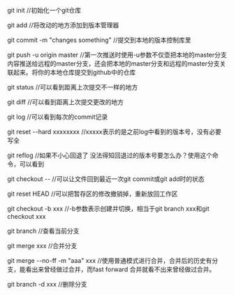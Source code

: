 git init //初始化一个git仓库

git add //将改动的地方添加到版本管理器

git commit -m "changes something" //提交到本地的版本控制库里

git push -u origin master //第一次推送时使用-u参数不仅壶把本地的master分支内容推送给远程的master分支，还会把本地的master分支和远程的master分支关联起来。将你的本地仓库提交到github中的仓库

git status //可以看到距离上次提交不一样的地方

git diff //可以看到距离上次提交更改的地方

git log //可以看到每次的commit记录

git reset --hard xxxxxxxx //xxxxx表示的是之前log中看到的版本号，没有必要写全

git reflog //如果不小心回退了 没法得知回退过的版本号要怎么办？使用这个命令，可以看到

git checkout -- //可以让文件回到最近一次git commit或git add时的状态

git reset HEAD //可以把暂存区的修改撤销掉，重新放回工作区

git checkout -b xxx //-b参数表示创建并切换，相当于git branch xxx和git checkout xxx

git branch //查看当前分支

git merge xxx //合并分支

git merge --no-ff -m "aaa" xxx //使用普通模式进行合并，合并后的历史有分支，能看出来曾经做过合并，而fast forward 合并就看不出来曾经做过合并。

git branch -d xxx //删除分支
